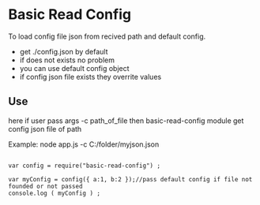 # Basic Read Config

To load config file json from recived path and default config.

* get ./config.json by default
* if does not exists no problem
* you can use default config object
* if config json file exists they overrite values

## Use

here if user pass args -c path_of_file then basic-read-config module get config json file of path

Example: node app.js -c C:/folder/myjson.json

```

var config = require("basic-read-config") ;

var myConfig = config({ a:1, b:2 });//pass default config if file not founded or not passed
console.log ( myConfig ) ;

```